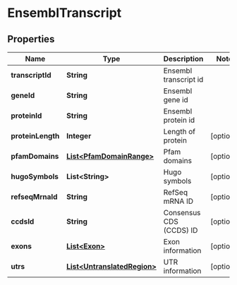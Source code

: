 
# EnsemblTranscript

## Properties
Name | Type | Description | Notes
------------ | ------------- | ------------- | -------------
**transcriptId** | **String** | Ensembl transcript id | 
**geneId** | **String** | Ensembl gene id | 
**proteinId** | **String** | Ensembl protein id | 
**proteinLength** | **Integer** | Length of protein |  [optional]
**pfamDomains** | [**List&lt;PfamDomainRange&gt;**](PfamDomainRange.md) | Pfam domains |  [optional]
**hugoSymbols** | **List&lt;String&gt;** | Hugo symbols |  [optional]
**refseqMrnaId** | **String** | RefSeq mRNA ID |  [optional]
**ccdsId** | **String** | Consensus CDS (CCDS) ID |  [optional]
**exons** | [**List&lt;Exon&gt;**](Exon.md) | Exon information |  [optional]
**utrs** | [**List&lt;UntranslatedRegion&gt;**](UntranslatedRegion.md) | UTR information |  [optional]



